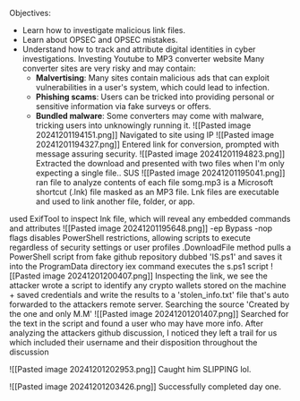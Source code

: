 Objectives: 
- Learn how to investigate malicious link files.
- Learn about OPSEC and OPSEC mistakes.
- Understand how to track and attribute digital identities in cyber investigations.
Investing Youtube to MP3 converter website 
	Many converter sites are very risky and may contain: 
	- **Malvertising**: Many sites contain malicious ads that can exploit vulnerabilities in a user's system, which could lead to infection.
	- **Phishing scams**: Users can be tricked into providing personal or sensitive information via fake surveys or offers.
	- **Bundled malware**: Some converters may come with malware, tricking users into unknowingly running it.
![[Pasted image 20241201194151.png]]
	Navigated to site using IP
![[Pasted image 20241201194327.png]]
	Entered link for conversion, prompted with message assuring security. 
![[Pasted image 20241201194823.png]]
	Extracted the download and presented with two files when I'm only expecting a single file.. SUS
![[Pasted image 20241201195041.png]]
	ran file to analyze contents of each file
	somg.mp3 is a Microsoft shortcut (.lnk) file masked as an MP3 file. 
		Lnk files are executable and used to link another file, folder, or app. 


used ExifTool to inspect lnk file, which will reveal any embedded commands and attributes
	![[Pasted image 20241201195648.png]]
	-ep Bypass -nop flags disables PowerShell restrictions, allowing scripts to execute regardless of security settings or user profiles
	.DownloadFile method pulls a PowerShell script from fake github repository dubbed 'IS.ps1' and saves it into the ProgramData directory
	iex command executes the s.ps1 script 
![[Pasted image 20241201200407.png]]
	Inspecting the link, we see the attacker wrote a script to identify any crypto wallets stored on the machine + saved credentials and write the results to a 'stolen_info.txt' file that's auto forwarded to the attackers remote server. 
Searching the source 'Created by the one and only M.M'
![[Pasted image 20241201201407.png]]
	Searched for the text in the script and found a user who may have more info. 
After analyzing the attackers github discussion, I noticed they left a trail for us which included their username and their disposition throughout the discussion 

![[Pasted image 20241201202953.png]]
	Caught him SLIPPING lol.

![[Pasted image 20241201203426.png]]
	Successfully completed day one. 




	
